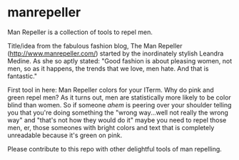 # manrepeller
Man Repeller is a collection of tools to repel men.

Title/idea from the fabulous fashion blog, The Man Repeller (http://www.manrepeller.com/) started by the inordinately stylish Leandra Medine. As she so aptly stated:
"Good fashion is about pleasing women, not men, so as it happens, the trends that we love, men hate. And that is fantastic."

First tool in here: Man Repeller colors for your ITerm. Why do pink and green repel men? As it turns out, men are statistically more likely to be color blind than women. So if someone _ahem_ is peering over your shoulder telling you that you're doing something the "wrong way...well not really the wrong way" and "that's not how they would do it" maybe you need to repel those men, er, those someones with bright colors and text that is completely unreadable because it's green on pink.

Please contribute to this repo with other delightful tools of man repelling. 
